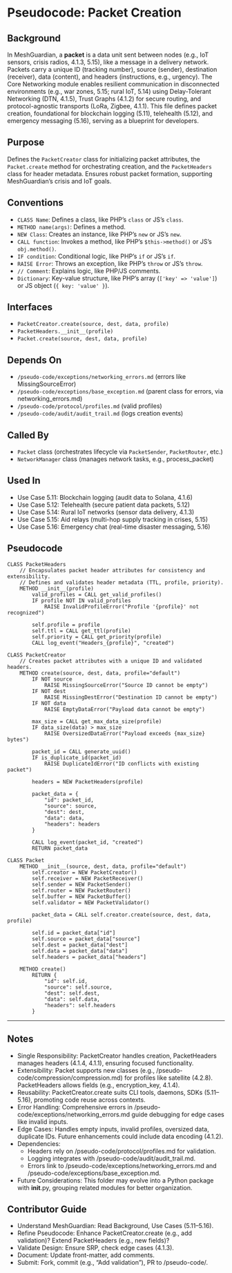 # Pseudocode: Packet Creation

## Background
In MeshGuardian, a **packet** is a data unit sent between nodes (e.g., IoT sensors, crisis radios, 4.1.3, 5.15), like a message in a delivery network. Packets carry a unique ID (tracking number), source (sender), destination (receiver), data (content), and headers (instructions, e.g., urgency). The Core Networking module enables resilient communication in disconnected environments (e.g., war zones, 5.15; rural IoT, 5.14) using Delay-Tolerant Networking (DTN, 4.1.5), Trust Graphs (4.1.2) for secure routing, and protocol-agnostic transports (LoRa, Zigbee, 4.1.1). This file defines packet creation, foundational for blockchain logging (5.11), telehealth (5.12), and emergency messaging (5.16), serving as a blueprint for developers.

## Purpose
Defines the `PacketCreator` class for initializing packet attributes, the `Packet.create` method for orchestrating creation, and the `PacketHeaders` class for header metadata. Ensures robust packet formation, supporting MeshGuardian’s crisis and IoT goals.

## Conventions
- `CLASS Name`: Defines a class, like PHP’s `class` or JS’s `class`.  
- `METHOD name(args)`: Defines a method.  
- `NEW Class`: Creates an instance, like PHP’s `new` or JS’s `new`.  
- `CALL function`: Invokes a method, like PHP’s `$this->method()` or JS’s `obj.method()`.  
- `IF condition`: Conditional logic, like PHP’s `if` or JS’s `if`.  
- `RAISE Error`: Throws an exception, like PHP’s `throw` or JS’s `throw`.  
- `// Comment`: Explains logic, like PHP/JS comments.  
- `Dictionary`: Key-value structure, like PHP’s array (`['key' => 'value']`) or JS object (`{ key: 'value' }`).

## Interfaces
- `PacketCreator.create(source, dest, data, profile)`
- `PacketHeaders.__init__(profile)`
- `Packet.create(source, dest, data, profile)`

## Depends On
- `/pseudo-code/exceptions/networking_errors.md` (errors like MissingSourceError)  
- `/pseudo-code/exceptions/base_exception.md` (parent class for errors, via networking_errors.md)  
- `/pseudo-code/protocol/profiles.md` (valid profiles)  
- `/pseudo-code/audit/audit_trail.md` (logs creation events)  

## Called By
- `Packet` class (orchestrates lifecycle via `PacketSender`, `PacketRouter`, etc.)
- `NetworkManager` class (manages network tasks, e.g., process_packet)

## Used In
- Use Case 5.11: Blockchain logging (audit data to Solana, 4.1.6)
- Use Case 5.12: Telehealth (secure patient data packets, 5.12)
- Use Case 5.14: Rural IoT networks (sensor data delivery, 4.1.3)
- Use Case 5.15: Aid relays (multi-hop supply tracking in crises, 5.15)
- Use Case 5.16: Emergency chat (real-time disaster messaging, 5.16)

## Pseudocode
```pseudocode
CLASS PacketHeaders
    // Encapsulates packet header attributes for consistency and extensibility.
    // Defines and validates header metadata (TTL, profile, priority).
    METHOD __init__(profile)
        valid_profiles = CALL get_valid_profiles()
        IF profile NOT IN valid_profiles
            RAISE InvalidProfileError("Profile '{profile}' not recognized")

        self.profile = profile
        self.ttl = CALL get_ttl(profile)
        self.priority = CALL get_priority(profile)
        CALL log_event("Headers_{profile}", "created")

CLASS PacketCreator
    // Creates packet attributes with a unique ID and validated headers.
    METHOD create(source, dest, data, profile="default")
        IF NOT source
            RAISE MissingSourceError("Source ID cannot be empty")
        IF NOT dest
            RAISE MissingDestError("Destination ID cannot be empty")
        IF NOT data
            RAISE EmptyDataError("Payload data cannot be empty")

        max_size = CALL get_max_data_size(profile)
        IF data_size(data) > max_size
            RAISE OversizedDataError("Payload exceeds {max_size} bytes")

        packet_id = CALL generate_uuid()
        IF is_duplicate_id(packet_id)
            RAISE DuplicateIdError("ID conflicts with existing packet")

        headers = NEW PacketHeaders(profile)

        packet_data = {
            "id": packet_id,
            "source": source,
            "dest": dest,
            "data": data,
            "headers": headers
        }

        CALL log_event(packet_id, "created")
        RETURN packet_data

CLASS Packet
    METHOD __init__(source, dest, data, profile="default")
        self.creator = NEW PacketCreator()
        self.receiver = NEW PacketReceiver()
        self.sender = NEW PacketSender()
        self.router = NEW PacketRouter()
        self.buffer = NEW PacketBuffer()
        self.validator = NEW PacketValidator()

        packet_data = CALL self.creator.create(source, dest, data, profile)

        self.id = packet_data["id"]
        self.source = packet_data["source"]
        self.dest = packet_data["dest"]
        self.data = packet_data["data"]
        self.headers = packet_data["headers"]

    METHOD create()
        RETURN {
            "id": self.id,
            "source": self.source,
            "dest": self.dest,
            "data": self.data,
            "headers": self.headers
        }
```  

---

## Notes
- Single Responsibility: PacketCreator handles creation, PacketHeaders manages headers (4.1.4, 4.1.1), ensuring focused functionality.
- Extensibility: Packet supports new classes (e.g., /pseudo-code/compression/compression.md) for profiles like satellite (4.2.8). PacketHeaders allows fields (e.g., encryption_key, 4.1.4).
- Reusability: PacketCreator.create suits CLI tools, daemons, SDKs (5.11–5.16), promoting code reuse across contexts.
- Error Handling: Comprehensive errors in /pseudo-code/exceptions/networking_errors.md guide debugging for edge cases like invalid inputs.
- Edge Cases: Handles empty inputs, invalid profiles, oversized data, duplicate IDs. Future enhancements could include data encoding (4.1.2).
- Dependencies:
  - Headers rely on /pseudo-code/protocol/profiles.md for validation.
  - Logging integrates with /pseudo-code/audit/audit_trail.md.
  - Errors link to /pseudo-code/exceptions/networking_errors.md and /pseudo-code/exceptions/base_exception.md.
- Future Considerations: This folder may evolve into a Python package with __init__.py, grouping related modules for better organization.

## Contributor Guide
- Understand MeshGuardian: Read Background, Use Cases (5.11–5.16).
- Refine Pseudocode: Enhance PacketCreator.create (e.g., add validation)? Extend PacketHeaders (e.g., new fields)?
- Validate Design: Ensure SRP, check edge cases (4.1.3).
- Document: Update front-matter, add comments.
- Submit: Fork, commit (e.g., “Add validation”), PR to /pseudo-code/.
